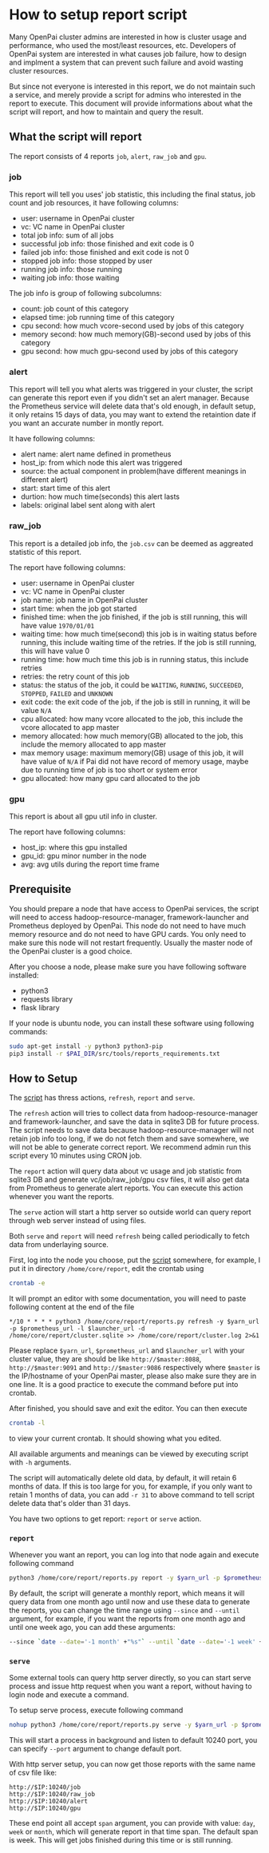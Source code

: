 # How to setup report script

Many OpenPai cluster admins are interested in how is cluster usage and performance, who used the most/least resources, etc. Developers of OpenPai system are interested in what causes job failure, how to design and implment a system that can prevent such failure and avoid wasting cluster resources.

But since not everyone is interested in this report, we do not maintain such a service, and merely provide a script for admins who interested in the report to execute. This document will provide informations about what the script will report, and how to maintain and query the result.

## What the script will report

The report consists of 4 reports `job`, `alert`, `raw_job` and `gpu`.

### job

This report will tell you uses' job statistic, this including the final status, job count and job resources, it have following columns:

* user: username in OpenPai cluster
* vc: VC name in OpenPai cluster
* total job info: sum of all jobs
* successful job info: those finished and exit code is 0
* failed job info: those finished and exit code is not 0
* stopped job info: those stopped by user
* running job info: those running
* waiting job info: those waiting

The job info is group of following subcolumns:

* count: job count of this category
* elapsed time: job running time of this category
* cpu second: how much vcore-second used by jobs of this category
* memory second: how much memory(GB)-second used by jobs of this category
* gpu second: how much gpu-second used by jobs of this category

### alert

This report will tell you what alerts was triggered in your cluster, the script can generate this report even if you didn't set an alert manager. Because the Prometheus service will delete data that's old enough, in default setup, it only retains 15 days of data, you may want to extend the retaintion date if you want an accurate number in montly report.

It have following columns:

* alert name: alert name defined in prometheus
* host_ip: from which node this alert was triggered
* source: the actual component in problem(have different meanings in different alert)
* start: start time of this alert
* durtion: how much time(seconds) this alert lasts
* labels: original label sent along with alert

### raw_job

This report is a detailed job info, the `job.csv` can be deemed as aggreated statistic of this report.

The report have following columns:

* user: username in OpenPai cluster
* vc: VC name in OpenPai cluster
* job name: job name in OpenPai cluster
* start time: when the job got started
* finished time: when the job finished, if the job is still running, this will have value `1970/01/01`
* waiting time: how much time(second) this job is in waiting status before running, this include waiting time of the retries. If the job is still running, this will have value 0
* running time: how much time this job is in running status, this include retries
* retries: the retry count of this job
* status: the status of the job, it could be `WAITING`, `RUNNING`, `SUCCEEDED`, `STOPPED`, `FAILED` and `UNKNOWN`
* exit code: the exit code of the job, if the job is still in running, it will be value `N/A`
* cpu allocated: how many vcore allocated to the job, this include the vcore allocated to app master
* memory allocated: how much memory(GB) allocated to the job, this include the memory allocated to app master
* max memory usage: maximum memory(GB) usage of this job, it will have value of `N/A` if Pai did not have record of memory usage, maybe due to running time of job is too short or system error
* gpu allocated: how many gpu card allocated to the job

### gpu

This report is about all gpu util info in cluster.

The report have following columns:

* host_ip: where this gpu installed
* gpu_id: gpu minor number in the node
* avg: avg utils during the report time frame

## Prerequisite

You should prepare a node that have access to OpenPai services, the script will need to access hadoop-resource-manager, framework-launcher and Prometheus deployed by OpenPai. This node do not need to have much memory resource and do not need to have GPU cards. You only need to make sure this node will not restart frequently. Usually the master node of the OpenPai cluster is a good choice.

After you choose a node, please make sure you have following software installed:

* python3
* requests library
* flask library

If your node is ubuntu node, you can install these software using following commands:

``` sh
sudo apt-get install -y python3 python3-pip
pip3 install -r $PAI_DIR/src/tools/reports_requirements.txt
```

## How to Setup

The [script](../../src/tools/reports.py) has thress actions, `refresh`, `report` and `serve`.

The `refresh` action will tries to collect data from hadoop-resource-manager and framework-launcher, and save the data in sqlite3 DB for future process. The script needs to save data because hadoop-resource-manager will not retain job info too long, if we do not fetch them and save somewhere, we will not be able to generate correct report. We recommend admin run this script every 10 minutes using CRON job.

The `report` action will query data about vc usage and job statistic from sqlite3 DB and generate vc/job/raw_job/gpu csv files, it will also get data from Prometheus to generate alert reports. You can execute this action whenever you want the reports.

The `serve` action will start a http server so outside world can query report through web server instead of using files.

Both `serve` and `report` will need `refresh` being called periodically to fetch data
from underlaying source.

First, log into the node you choose, put the [script](../../src/tools/reports.py) somewhere, for example, I put it in directory `/home/core/report`, edit the crontab using

``` sh
crontab -e
```

It will prompt an editor with some documentation, you will need to paste following content at the end of the file

``` crontab
*/10 * * * * python3 /home/core/report/reports.py refresh -y $yarn_url -p $prometheus_url -l $launcher_url -d /home/core/report/cluster.sqlite >> /home/core/report/cluster.log 2>&1
```

Please replace `$yarn_url`, `$prometheus_url` and `$launcher_url` with your cluster value, they are should be like `http://$master:8088`, `http://$master:9091` and `http://$master:9086` respectively where `$master` is the IP/hostname of your OpenPai master, please also make sure they are in one line. It is a good practice to execute the command before put into crontab.

After finished, you should save and exit the editor. You can then execute

``` sh
crontab -l
```

to view your current crontab. It should showing what you edited.

All available arguments and meanings can be viewed by executing script with `-h` arguments.

The script will automatically delete old data, by default, it will retain 6 months of data. If this is too large for you, for example, if you only want to retain 1 months of data, you can add `-r 31` to above command to tell script delete data that's older than 31 days.

You have two options to get report: `report` or `serve` action.

### `report`

Whenever you want an report, you can log into that node again and execute following command

``` sh
python3 /home/core/report/reports.py report -y $yarn_url -p $prometheus_url -l $launcher_url -d /home/core/report/cluster.sqlite
```

By default, the script will generate a monthly report, which means it will query data from one month ago until now and use these data to generate the reports, you can change the time range using `--since` and `--until` argument, for example, if you want the reports from one month ago and until one week ago, you can add these arguments:

``` sh
--since `date --date='-1 month' +"%s"` --until `date --date='-1 week' +"%s"`
```

### `serve`

Some external tools can query http server directly, so you can start serve process and issue http request when you want a report, without having to login node and execute a command.

To setup serve process, execute following command

``` sh
nohup python3 /home/core/report/reports.py serve -y $yarn_url -p $prometheus_url -l $launcher_url -d /home/core/report/cluster.sqlite > serve.log 2> serve.err.log &
```

This will start a process in background and listen to default 10240 port, you can specify `--port` argument to change default port.

With http server setup, you can now get those reports with the same name of csv file like:

```
http://$IP:10240/job
http://$IP:10240/raw_job
http://$IP:10240/alert
http://$IP:10240/gpu
```

These end point all accept `span` argument, you can provide with value: `day`, `week` or `month`, which will generate report in that time span. The default span is week. This will get jobs finished during this time or is still running.
